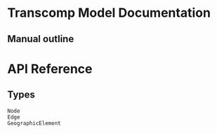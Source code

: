 # Transcomp Model Documentation



## Manual outline

# API Reference

## Types

```@docs
Node
Edge
GeographicElement
